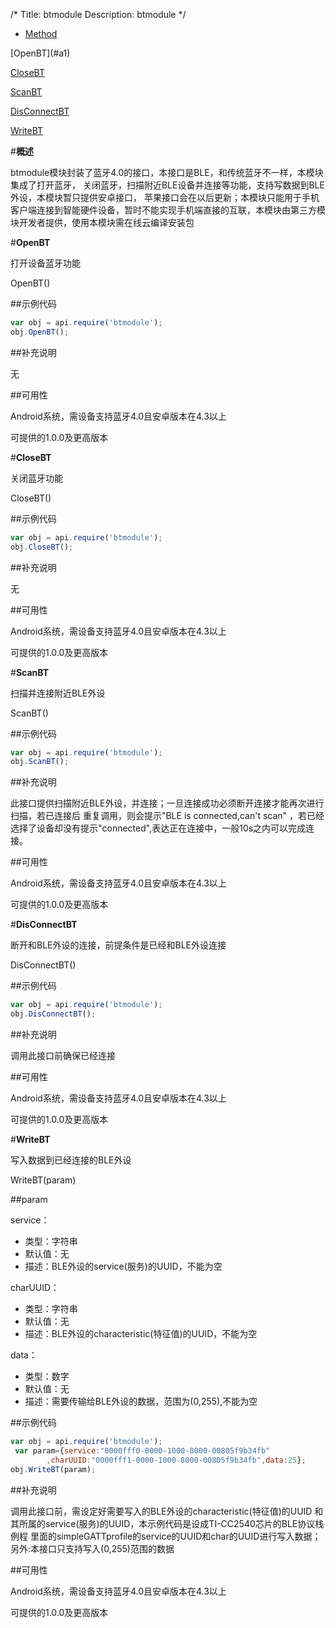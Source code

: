 
/*
Title: btmodule
Description: btmodule
*/

<ul id="tab" class="clearfix">
	<li class="active"><a href="#method-content">Method</a></li>
</ul>
<div id="method-content">

<div class="outline">
[OpenBT](#a1)

[CloseBT](#a2)

[ScanBT](#a3)

[DisConnectBT](#a5)

[WriteBT](#a6)
</div>

#**概述**

btmodule模块封装了蓝牙4.0的接口，本接口是BLE，和传统蓝牙不一样，本模块集成了打开蓝牙， 关闭蓝牙，扫描附近BLE设备并连接等功能，支持写数据到BLE外设，本模块暂只提供安卓接口， 苹果接口会在以后更新；本模块只能用于手机客户端连接到智能硬件设备，暂时不能实现手机端直接的互联，本模块由第三方模块开发者提供，使用本模块需在线云编译安装包 


#**OpenBT**<div id="a1"></div>

打开设备蓝牙功能

OpenBT()



##示例代码

```js
var obj = api.require('btmodule');
obj.OpenBT();
```

##补充说明

无

##可用性

Android系统，需设备支持蓝牙4.0且安卓版本在4.3以上

可提供的1.0.0及更高版本


#**CloseBT**<div id="a2"></div>

关闭蓝牙功能

CloseBT()



##示例代码

```js
var obj = api.require('btmodule');
obj.CloseBT();
```

##补充说明

无

##可用性

Android系统，需设备支持蓝牙4.0且安卓版本在4.3以上

可提供的1.0.0及更高版本

#**ScanBT**<div id="a3"></div>

扫描并连接附近BLE外设

ScanBT()



##示例代码

```js
var obj = api.require('btmodule');
obj.ScanBT();
```

##补充说明

此接口提供扫描附近BLE外设，并连接；一旦连接成功必须断开连接才能再次进行扫描，若已连接后 重复调用，则会提示"BLE is connected,can't scan" ，若已经选择了设备却没有提示"connected",表达正在连接中，一般10s之内可以完成连接。

##可用性

Android系统，需设备支持蓝牙4.0且安卓版本在4.3以上

可提供的1.0.0及更高版本


#**DisConnectBT**<div id="a5"></div>

断开和BLE外设的连接，前提条件是已经和BLE外设连接

DisConnectBT()


##示例代码

```js
var obj = api.require('btmodule');
obj.DisConnectBT();
```

##补充说明

调用此接口前确保已经连接 

##可用性

Android系统，需设备支持蓝牙4.0且安卓版本在4.3以上 

可提供的1.0.0及更高版本

#**WriteBT**<div id="a6"></div>

写入数据到已经连接的BLE外设 

WriteBT(param)

##param

service：

- 类型：字符串
- 默认值：无
- 描述：BLE外设的service(服务)的UUID，不能为空

charUUID：

- 类型：字符串
- 默认值：无
- 描述：BLE外设的characteristic(特征值)的UUID，不能为空

data：

- 类型：数字
- 默认值：无
- 描述：需要传输给BLE外设的数据，范围为(0,255),不能为空


##示例代码

```js
var obj = api.require('btmodule');
 var param={service:"0000fff0-0000-1000-8000-00805f9b34fb" 
        ,charUUID:"0000fff1-0000-1000-8000-00805f9b34fb",data:25};
obj.WriteBT(param);
```

##补充说明

调用此接口前，需设定好需要写入的BLE外设的characteristic(特征值)的UUID 和其所属的service(服务)的UUID，本示例代码是设成TI-CC2540芯片的BLE协议栈例程 里面的simpleGATTprofile的service的UUID和char的UUID进行写入数据；另外:本接口只支持写入(0,255)范围的数据

##可用性

Android系统，需设备支持蓝牙4.0且安卓版本在4.3以上 

可提供的1.0.0及更高版本